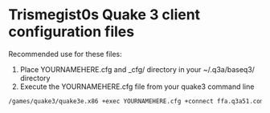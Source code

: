 # Trismegist0s Quake 3 client configuration files

Recommended use for these files:

1.  Place YOURNAMEHERE.cfg and _cfg/ directory  in your ~/.q3a/baseq3/ directory
2.  Execute the YOURNAMEHERE.cfg file from your quake3 command line

```bash
/games/quake3/quake3e.x86 +exec YOURNAMEHERE.cfg +connect ffa.q3a51.com
```
